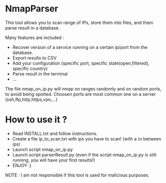 # NmapParser
This tool allows you to scan range of IPs, store them into files, and them parse result in a database.

Many features are included :

- Recover version of a service running on a certain ip/port from the database.
- Export results to CSV
- Add your configuration (specific port, specific state(open,filtered), specific country)
- Parse result in the terminal
- ...


The file nmap_on_ip.py will nmap on ranges randomly and on random ports, to avoid being spotted.
Choosen ports are most common one on a server (ssh,ftp,http,https,vpn,...)

# How to use it ?
- Read INSTALL.txt and follow instructions.
- Create a file ip_to_scan.txt with ips you have to scan! (with a \n between ips)
- Launch script nmap_on_ip.py
- Launch script parserResult.py (even if the script nmap_on_ip.py is still running, you will have your first results!)
- ENJOY :)

NOTE : I am not responsible if this tool is used for malicious purposes.
